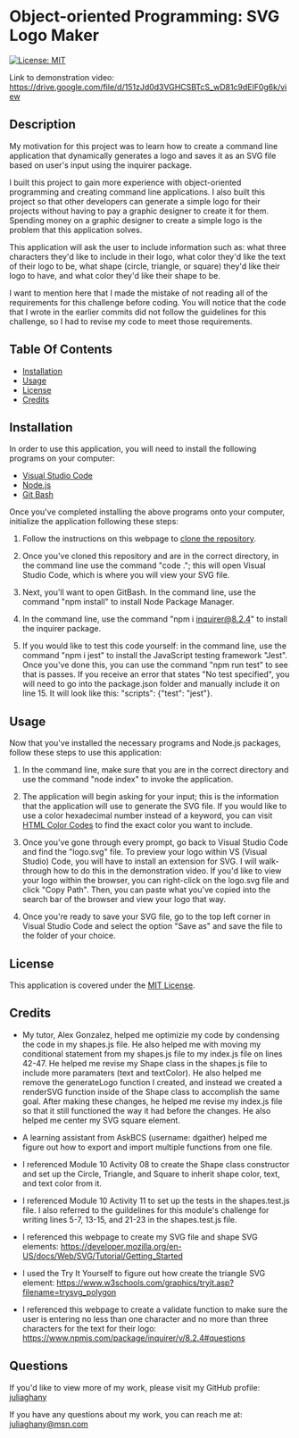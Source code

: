 
# Object-oriented Programming: SVG Logo Maker

[![License: MIT](https://img.shields.io/badge/License-MIT-yellow.svg)](https://opensource.org/licenses/MIT)

Link to demonstration video: https://drive.google.com/file/d/151zJd0d3VGHCSBTcS_wD81c9dElF0g6k/view

## Description 

My motivation for this project was to learn how to create a command line application that dynamically generates a logo and saves it as an SVG file based on user's input using the inquirer package. 
  
I built this project to gain more experience with object-oriented programming and creating command line applications. I also built this project so that other developers can generate a simple logo for their projects without having to pay a graphic designer to create it for them. Spending money on a graphic designer to create a simple logo is the problem that this application solves. 

This application will ask the user to include information such as: what three characters they'd like to include in their logo, what color they'd like the text of their logo to be, what shape (circle, triangle, or square) they'd like their logo to have, and what color they'd like their shape to be. 

I want to mention here that I made the mistake of not reading all of the requirements for this challenge before coding. You will notice that the code that I wrote in the earlier commits did not follow the guidelines for this challenge, so I had to revise my code to meet those requirements. 

## Table Of Contents 
- [Installation](#installation)<br>
- [Usage](#usage)<br>
- [License](#license)<br>
- [Credits](#credits)<br>


## Installation

In order to use this application, you will need to install the following programs on your computer: 

- [Visual Studio Code](https://code.visualstudio.com/) 
- [Node.js](https://nodejs.org/en) 
- [Git Bash](https://gitforwindows.org/)



Once you've completed installing the above programs onto your computer, initialize the application following these steps:

1. Follow the instructions on this webpage to [clone the repository](https://docs.github.com/en/repositories/creating-and-managing-repositories/cloning-a-repository).
   
2. Once you've cloned this repository and are in the correct directory, in the command line use the command "code ."; this will open Visual Studio Code, which is where you will view your SVG file. 
   
3. Next, you'll want to open GitBash. In the command line, use the command "npm install" to install Node Package Manager.
   
4. In the command line, use the command "npm i inquirer@8.2.4" to install the inquirer package.

5. If you would like to test this code yourself: in the command line, use the command "npm i jest" to install the JavaScript testing framework "Jest". Once you've done this, you can use the command "npm run test" to see that is passes. If you receive an error that states "No test specified", you will need to go into the package.json folder and manually include it on line 15. It will look like this: "scripts": {"test": "jest"}. 

## Usage

Now that you've installed the necessary programs and Node.js packages, follow these steps to use this application: 

1. In the command line, make sure that you are in the correct directory and use the command "node index" to invoke the application. 
   
2. The application will begin asking for your input; this is the information that the application will use to generate the SVG file. If you would like to use a color hexadecimal number instead of a keyword, you can visit [HTML Color Codes](https://htmlcolorcodes.com/) to find the exact color you want to include. 
   
3. Once you've gone through every prompt, go back to Visual Studio Code and find the "logo.svg" file. To preview your logo within VS (Visual Studio) Code, you will have to install an extension for SVG. I will walk-through how to do this in the demonstration video. If you'd like to view your logo within the browser, you can right-click on the logo.svg file and click "Copy Path". Then, you can paste what you've copied into the search bar of the browser and view your logo that way. 
   
4. Once you're ready to save your SVG file, go to the top left corner in Visual Studio Code and select the option "Save as" and save the file to the folder of your choice.

## License 

This application is covered under the [MIT License](https://opensource.org/license/mit/).

## Credits

- My tutor, Alex Gonzalez, helped me optimizie my code by condensing the code in my shapes.js file. He also helped me with moving my conditional statement from my shapes.js file to my index.js file on lines 42-47. He helped me revise my Shape class in the shapes.js file to include more paramaters (text and textColor). He also helped me remove the generateLogo function I created, and instead we created a renderSVG function inside of the Shape class to accomplish the same goal. After making these changes, he helped me revise my index.js file so that it still functioned the way it had before the changes. He also helped me center my SVG square element.

- A learning assistant from AskBCS (username: dgaither) helped me figure out how to export and import multiple functions from one file. 

- I referenced Module 10 Activity 08 to create the Shape class constructor and set up the Circle, Triangle, and Square to inherit shape color, text, and text color from it. 

- I referenced Module 10 Activity 11 to set up the tests in the shapes.test.js file. I also referred to the guildelines for this module's challenge for writing lines 5-7, 13-15, and 21-23 in the shapes.test.js file. 

- I referenced this webpage to create my SVG file and shape SVG elements: https://developer.mozilla.org/en-US/docs/Web/SVG/Tutorial/Getting_Started

- I used the Try It Yourself to figure out how create the triangle SVG element: https://www.w3schools.com/graphics/tryit.asp?filename=trysvg_polygon 

- I referenced this webpage to create a validate function to make sure the user is entering no less than one character and no more than three characters for the text for their logo:  https://www.npmjs.com/package/inquirer/v/8.2.4#questions 


## Questions

If you'd like to view more of my work, please visit my GitHub profile: [juliaghany](https://github.com/juliaghany)

If you have any questions about my work, you can reach me at: juliaghany@msn.com

